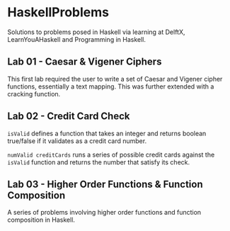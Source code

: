 # HaskellProblems
Solutions to problems posed in Haskell via learning at DelftX, LearnYouAHaskell and Programming in Haskell.

## Lab 01 - Caesar & Vigener Ciphers

This first lab required the user to write a set of Caesar and Vigener cipher functions, essentially a text mapping. This was further extended with a cracking function.

## Lab 02 - Credit Card Check

`isValid` defines a function that takes an integer and returns boolean true/false if it validates as a credit card number.

`numValid creditCards` runs a series of possible credit cards against the `isValid` function and returns the number that satisfy its check.

## Lab 03 - Higher Order Functions & Function Composition

A series of problems involving higher order functions and function composition in Haskell.
